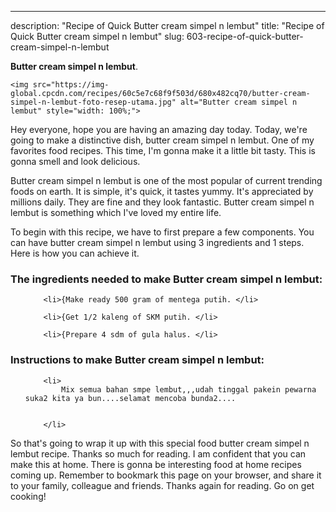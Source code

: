 ---
description: "Recipe of Quick Butter cream simpel n lembut"
title: "Recipe of Quick Butter cream simpel n lembut"
slug: 603-recipe-of-quick-butter-cream-simpel-n-lembut

<p>
	<strong>Butter cream simpel n lembut</strong>. 
	
</p>
<p>
	
	<img src="https://img-global.cpcdn.com/recipes/60c5e7c68f9f503d/680x482cq70/butter-cream-simpel-n-lembut-foto-resep-utama.jpg" alt="Butter cream simpel n lembut" style="width: 100%;">
	
	
</p>
<p>
	Hey everyone, hope you are having an amazing day today. Today, we're going to make a distinctive dish, butter cream simpel n lembut. One of my favorites food recipes. This time, I'm gonna make it a little bit tasty. This is gonna smell and look delicious.
</p>
	
<p>
	Butter cream simpel n lembut is one of the most popular of current trending foods on earth. It is simple, it's quick, it tastes yummy. It's appreciated by millions daily. They are fine and they look fantastic. Butter cream simpel n lembut is something which I've loved my entire life.
</p>
<p>
	
</p>

<p>
To begin with this recipe, we have to first prepare a few components. You can have butter cream simpel n lembut using 3 ingredients and 1 steps. Here is how you can achieve it.
</p>

<h3>The ingredients needed to make Butter cream simpel n lembut:</h3>

<ol>
	
		<li>{Make ready 500 gram of mentega putih. </li>
	
		<li>{Get 1/2 kaleng of SKM putih. </li>
	
		<li>{Prepare 4 sdm of gula halus. </li>
	
</ol>
<p>
	
</p>

<h3>Instructions to make Butter cream simpel n lembut:</h3>

<ol>
	
		<li>
			Mix semua bahan smpe lembut,,,udah tinggal pakein pewarna suka2 kita ya bun....selamat mencoba bunda2....
			
			
		</li>
	
</ol>

<p>
	
</p>

<p>
	So that's going to wrap it up with this special food butter cream simpel n lembut recipe. Thanks so much for reading. I am confident that you can make this at home. There is gonna be interesting food at home recipes coming up. Remember to bookmark this page on your browser, and share it to your family, colleague and friends. Thanks again for reading. Go on get cooking!
</p>

